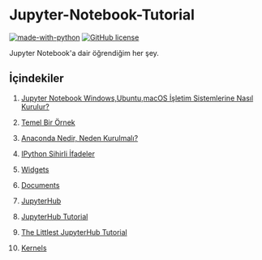 # Jupyter-Notebook-Tutorial

[![made-with-python](https://img.shields.io/badge/Made%20with-Python-1f425f.svg)](https://www.python.org/)  [![GitHub license](https://img.shields.io/github/license/Naereen/StrapDown.js.svg)](https://github.com/Naereen/StrapDown.js/blob/master/LICENSE) 


Jupyter Notebook'a dair öğrendiğim her şey.

## İçindekiler
1. [Jupyter Notebook Windows,Ubuntu,macOS İşletim Sistemlerine Nasıl Kurulur?](https://github.com/GizemKoyuncu/Jupyter-Notebook-Tutorial/blob/master/JupyterNotebookKurulum.md)

2. [Temel Bir Örnek](https://github.com/GizemKoyuncu/Jupyter-Notebook-Tutorial/blob/master/BasicExample.ipynb)

3. [Anaconda Nedir, Neden Kurulmalı?](https://github.com/GizemKoyuncu/Jupyter-Notebook-Tutorial/blob/master/AnacondaNedir.md)

4. [IPython Sihirli İfadeler](https://github.com/GizemKoyuncu/Jupyter-Notebook-Tutorial/blob/master/IPythonMagics.ipynb)

5. [Widgets](https://github.com/GizemKoyuncu/Jupyter-Notebook-Tutorial/blob/master/Widgets.ipynb)

6. [Documents](https://github.com/GizemKoyuncu/Jupyter-Notebook-Tutorial/blob/master/Documents.ipynb)

7. [JupyterHub](https://github.com/GizemKoyuncu/Jupyter-Notebook-Tutorial/blob/master/JupyterHub.ipynb)

8. [JupyterHub Tutorial](https://github.com/GizemKoyuncu/Jupyter-Notebook-Tutorial/blob/master/JupyterHubTutorial.ipynb)

9. [The Littlest JupyterHub Tutorial](https://github.com/GizemKoyuncu/Jupyter-Notebook-Tutorial/blob/master/LittlestJupyterHubTutorial.ipynb)

10. [Kernels](https://github.com/GizemKoyuncu/Jupyter-Notebook-Tutorial/blob/master/Kernels.ipynb)